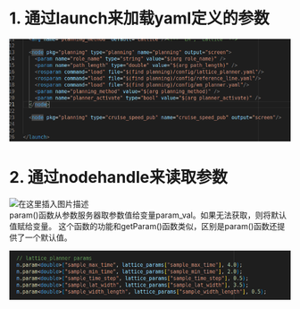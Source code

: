 
# 1. 通过launch来加载yaml定义的参数

![](images/ROS的参数服务器_image_1.png)

# 2. 通过nodehandle来读取参数


![在这里插入图片描述](https://img-blog.csdnimg.cn/20200520112926567.png?x-oss-process=image/watermark,type_ZmFuZ3poZW5naGVpdGk,shadow_10,text_aHR0cHM6Ly9ibG9nLmNzZG4ubmV0L0tldmluX1hpZTg2,size_16,color_FFFFFF,t_70)  
param()函数从参数服务器取参数值给变量param_val。如果无法获取，则将默认值赋给变量。
这个函数的功能和getParam()函数类似，区别是param()函数还提供了一个默认值。

![](images/ROS的参数服务器_image_2.png)